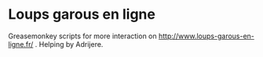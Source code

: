 # Loups garous en ligne

Greasemonkey scripts for more interaction on http://www.loups-garous-en-ligne.fr/ .
Helping by Adrijere.